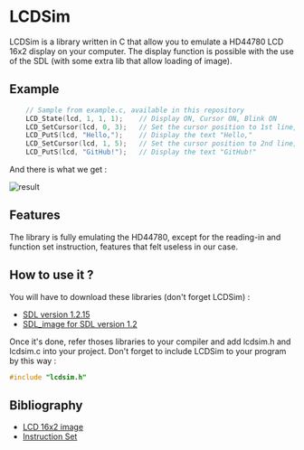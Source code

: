 # LCDSim

LCDSim is a library written in C that allow you to emulate a HD44780 LCD 16x2 display on your computer. The display function is possible with the use of the SDL (with some extra lib that allow loading of image).

## Example

```c
    // Sample from example.c, available in this repository
    LCD_State(lcd, 1, 1, 1);    // Display ON, Cursor ON, Blink ON
    LCD_SetCursor(lcd, 0, 3);   // Set the cursor position to 1st line, 4th column
    LCD_PutS(lcd, "Hello,");    // Display the text "Hello,"
    LCD_SetCursor(lcd, 1, 5);   // Set the cursor position to 2nd line, 6th column
    LCD_PutS(lcd, "GitHub!");   // Display the text "GitHub!"
```
And there is what we get :

![result](https://image.noelshack.com/fichiers/2017/36/4/1504796313-output-yqaqe7.gif)

## Features

The library is fully emulating the HD44780, except for the reading-in and function set instruction, features that felt useless in our case.

## How to use it ?

You will have to download these libraries (don't forget LCDSim) :
- [SDL version 1.2.15](https://www.libsdl.org/download-1.2.php)
- [SDL_image for SDL version 1.2](https://www.libsdl.org/projects/SDL_image/release-1.2.html)

Once it's done, refer thoses libraries to your compiler and add lcdsim.h and lcdsim.c into your project. Don't forget to include LCDSim to your program by this way :

```c
#include "lcdsim.h"
```

## Bibliography

- [LCD 16x2 image](http://paulvollmer.net/FritzingParts/parts/lcd-GDM1602K.html)
- [Instruction Set](https://mil.ufl.edu/3744/docs/lcdmanual/commands.html)
